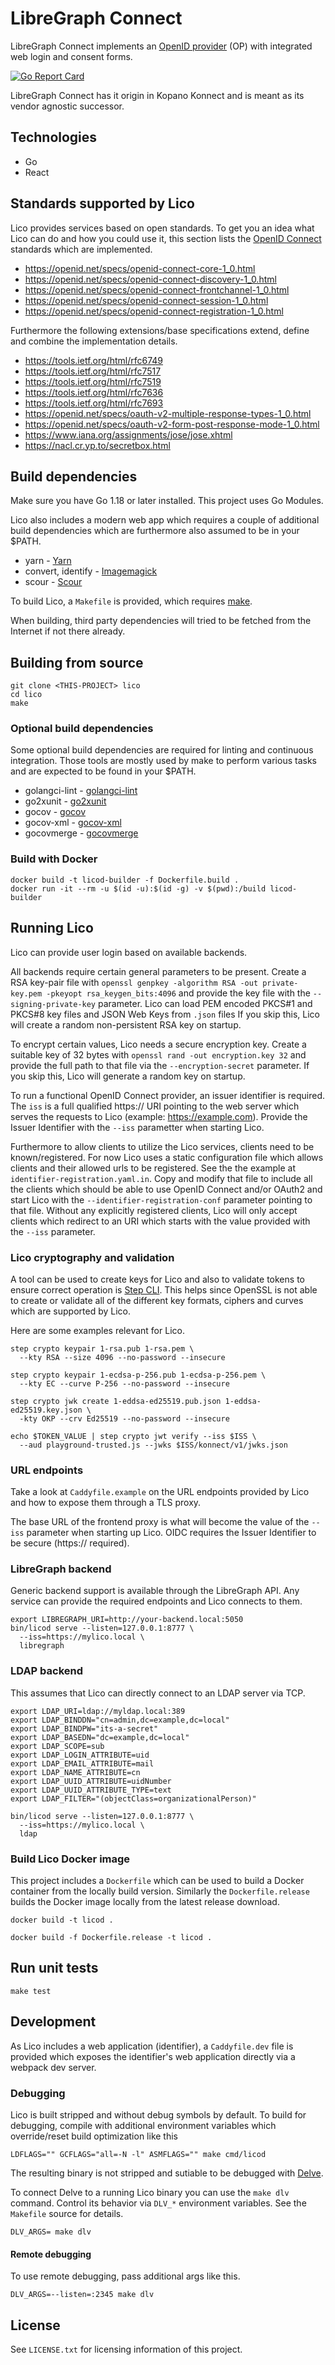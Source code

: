 # LibreGraph Connect

LibreGraph Connect implements an [OpenID provider](http://openid.net/specs/openid-connect-core-1_0.html)
(OP) with integrated web login and consent forms.

[![Go Report Card](https://goreportcard.com/badge/github.com/libregraph/lico)](https://goreportcard.com/report/github.com/libregraph/lico)

LibreGraph Connect has it origin in Kopano Konnect and is meant as its vendor
agnostic successor.

## Technologies

- Go
- React

## Standards supported by Lico

Lico provides services based on open standards. To get you an idea what
Lico can do and how you could use it, this section lists the
[OpenID Connect](https://openid.net/connect/) standards which are implemented.

- https://openid.net/specs/openid-connect-core-1_0.html
- https://openid.net/specs/openid-connect-discovery-1_0.html
- https://openid.net/specs/openid-connect-frontchannel-1_0.html
- https://openid.net/specs/openid-connect-session-1_0.html
- https://openid.net/specs/openid-connect-registration-1_0.html

Furthermore the following extensions/base specifications extend, define and
combine the implementation details.

- https://tools.ietf.org/html/rfc6749
- https://tools.ietf.org/html/rfc7517
- https://tools.ietf.org/html/rfc7519
- https://tools.ietf.org/html/rfc7636
- https://tools.ietf.org/html/rfc7693
- https://openid.net/specs/oauth-v2-multiple-response-types-1_0.html
- https://openid.net/specs/oauth-v2-form-post-response-mode-1_0.html
- https://www.iana.org/assignments/jose/jose.xhtml
- https://nacl.cr.yp.to/secretbox.html

## Build dependencies

Make sure you have Go 1.18 or later installed. This project uses Go Modules.

Lico also includes a modern web app which requires a couple of additional
build dependencies which are furthermore also assumed to be in your $PATH.

  - yarn - [Yarn](https://yarnpkg.com)
  - convert, identify - [Imagemagick](https://www.imagemagick.org)
  - scour - [Scour](https://github.com/scour-project/scour)

To build Lico, a `Makefile` is provided, which requires [make](https://www.gnu.org/software/make/manual/make.html).

When building, third party dependencies will tried to be fetched from the Internet
if not there already.

## Building from source

```
git clone <THIS-PROJECT> lico
cd lico
make
```

### Optional build dependencies

Some optional build dependencies are required for linting and continuous
integration. Those tools are mostly used by make to perform various tasks and
are expected to be found in your $PATH.

  - golangci-lint - [golangci-lint](https://github.com/golangci/golangci-lint)
  - go2xunit - [go2xunit](https://github.com/tebeka/go2xunit)
  - gocov - [gocov](https://github.com/axw/gocov)
  - gocov-xml - [gocov-xml](https://github.com/AlekSi/gocov-xml)
  - gocovmerge - [gocovmerge](https://github.com/wadey/gocovmerge)

### Build with Docker

```
docker build -t licod-builder -f Dockerfile.build .
docker run -it --rm -u $(id -u):$(id -g) -v $(pwd):/build licod-builder
```

## Running Lico

Lico can provide user login based on available backends.

All backends require certain general parameters to be present. Create a RSA
key-pair file with `openssl genpkey -algorithm RSA -out private-key.pem -pkeyopt rsa_keygen_bits:4096`
and provide the key file with the `--signing-private-key` parameter. Lico can
load PEM encoded PKCS#1 and PKCS#8 key files and JSON Web Keys from `.json` files
If you skip this, Lico will create a random non-persistent RSA key on startup.

To encrypt certain values, Lico needs a secure encryption key. Create a
suitable key of 32 bytes with `openssl rand -out encryption.key 32` and provide
the full path to that file via the `--encryption-secret` parameter. If you skip
this, Lico will generate a random key on startup.

To run a functional OpenID Connect provider, an issuer identifier is required.
The `iss` is a full qualified https:// URI pointing to the web server which
serves the requests to Lico (example: https://example.com). Provide the
Issuer Identifier with the `--iss` parametter when starting Lico.

Furthermore to allow clients to utilize the Lico services, clients need to
be known/registered. For now Lico uses a static configuration file which
allows clients and their allowed urls to be registered. See the the example at
`identifier-registration.yaml.in`. Copy and modify that file to include all
the clients which should be able to use OpenID Connect and/or OAuth2 and start
Lico with the `--identifier-registration-conf` parameter pointing to that
file. Without any explicitly registered clients, Lico will only accept clients
which redirect to an URI which starts with the value provided with the `--iss`
parameter.

### Lico cryptography and validation

A tool can be used to create keys for Lico and also to validate tokens to
ensure correct operation is [Step CLI](https://github.com/smallstep/cli). This
helps since OpenSSL is not able to create or validate all of the different key
formats, ciphers and curves which are supported by Lico.

Here are some examples relevant for Lico.

```
step crypto keypair 1-rsa.pub 1-rsa.pem \
  --kty RSA --size 4096 --no-password --insecure
```

```
step crypto keypair 1-ecdsa-p-256.pub 1-ecdsa-p-256.pem \
  --kty EC --curve P-256 --no-password --insecure
```

```
step crypto jwk create 1-eddsa-ed25519.pub.json 1-eddsa-ed25519.key.json \
  -kty OKP --crv Ed25519 --no-password --insecure
```

```
echo $TOKEN_VALUE | step crypto jwt verify --iss $ISS \
  --aud playground-trusted.js --jwks $ISS/konnect/v1/jwks.json
```

### URL endpoints

Take a look at `Caddyfile.example` on the URL endpoints provided by Lico and
how to expose them through a TLS proxy.

The base URL of the frontend proxy is what will become the value of the `--iss`
parameter when starting up Lico. OIDC requires the Issuer Identifier to be
secure (https:// required).

### LibreGraph backend

Generic backend support is available through the LibreGraph API. Any service can
provide the required endpoints and Lico connects to them.

```
export LIBREGRAPH_URI=http://your-backend.local:5050
bin/licod serve --listen=127.0.0.1:8777 \
  --iss=https://mylico.local \
  libregraph
```

### LDAP backend

This assumes that Lico can directly connect to an LDAP server via TCP.

```
export LDAP_URI=ldap://myldap.local:389
export LDAP_BINDDN="cn=admin,dc=example,dc=local"
export LDAP_BINDPW="its-a-secret"
export LDAP_BASEDN="dc=example,dc=local"
export LDAP_SCOPE=sub
export LDAP_LOGIN_ATTRIBUTE=uid
export LDAP_EMAIL_ATTRIBUTE=mail
export LDAP_NAME_ATTRIBUTE=cn
export LDAP_UUID_ATTRIBUTE=uidNumber
export LDAP_UUID_ATTRIBUTE_TYPE=text
export LDAP_FILTER="(objectClass=organizationalPerson)"

bin/licod serve --listen=127.0.0.1:8777 \
  --iss=https://mylico.local \
  ldap
```

### Build Lico Docker image

This project includes a `Dockerfile` which can be used to build a Docker
container from the locally build version. Similarly the `Dockerfile.release`
builds the Docker image locally from the latest release download.

```
docker build -t licod .
```

```
docker build -f Dockerfile.release -t licod .
```

## Run unit tests

```
make test
```

## Development

As Lico includes a web application (identifier), a `Caddyfile.dev` file is
provided which exposes the identifier's web application directly via a
webpack dev server.

### Debugging

Lico is built stripped and without debug symbols by default. To build for
debugging, compile with additional environment variables which override/reset
build optimization like this

```
LDFLAGS="" GCFLAGS="all=-N -l" ASMFLAGS="" make cmd/licod
```

The resulting binary is not stripped and sutiable to be debugged with [Delve](https://github.com/go-delve/delve).

To connect Delve to a running Lico binary you can use the `make dlv` command.
Control its behavior via `DLV_*` environment variables. See the `Makefile` source
for details.

```
DLV_ARGS= make dlv
```

#### Remote debugging

To use remote debugging, pass additional args like this.

```
DLV_ARGS=--listen=:2345 make dlv
```

## License

See `LICENSE.txt` for licensing information of this project.
